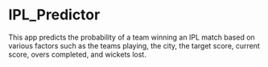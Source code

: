 # IPL_Predictor
This app predicts the probability of a team winning an IPL match based on various factors such as the teams playing, the city, the target score, current score, overs completed, and wickets lost.
